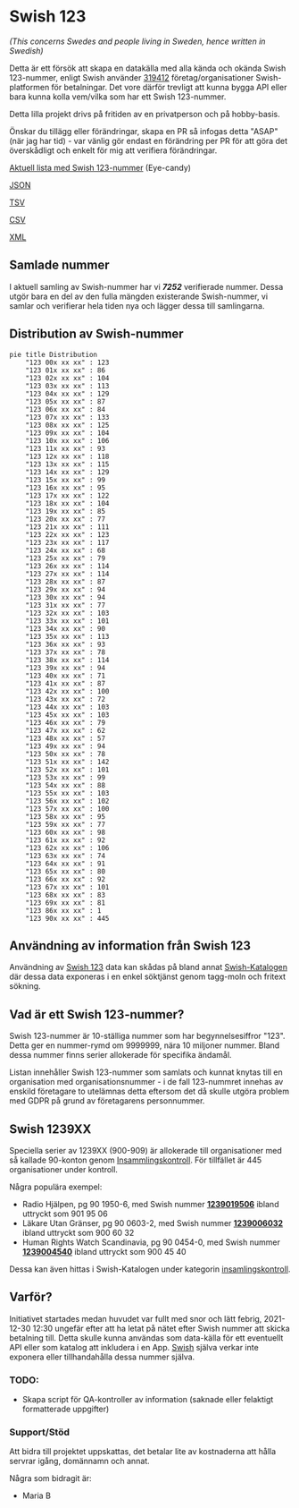 # Swish 123

*(This concerns Swedes and people living in Sweden, hence written in Swedish)*

Detta är ett försök att skapa en datakälla med alla kända och okända Swish 123-nummer, enligt Swish använder [319412](https://www.swish.nu/about-swish#Swish_in_numbers) företag/organisationer Swish-platformen för betalningar. Det vore därför trevligt att kunna bygga API eller bara kunna kolla vem/vilka som har ett Swish 123-nummer.

Detta lilla projekt drivs på fritiden av en privatperson och på hobby-basis.

Önskar du tillägg eller förändringar, skapa en PR så infogas detta "ASAP" (när jag har tid) - var vänlig gör endast en förändring per PR för att göra det överskådligt och enkelt för mig att verifiera förändringar.



[Aktuell lista med Swish 123-nummer](https://github.com/cisene/swish-123/blob/master/swish-123.md) (Eye-candy)

[JSON](https://github.com/cisene/swish-123/blob/master/json/swish-123-datasource.json)

[TSV](https://github.com/cisene/swish-123/blob/master/text/swish-123-datasource.tsv)

[CSV](https://github.com/cisene/swish-123/blob/master/text/swish-123-datasource.csv)

[XML](https://github.com/cisene/swish-123/blob/master/xml-data/swish-123-datasource.xml)



## Samlade nummer

I aktuell samling av Swish-nummer har vi ***7252*** verifierade nummer. Dessa utgör bara en del av den fulla mängden existerande Swish-nummer, vi samlar och verifierar hela tiden nya och lägger dessa till samlingarna.

## Distribution av Swish-nummer

```mermaid
pie title Distribution
    "123 00x xx xx" : 123
    "123 01x xx xx" : 86
    "123 02x xx xx" : 104
    "123 03x xx xx" : 113
    "123 04x xx xx" : 129
    "123 05x xx xx" : 87
    "123 06x xx xx" : 84
    "123 07x xx xx" : 133
    "123 08x xx xx" : 125
    "123 09x xx xx" : 104
    "123 10x xx xx" : 106
    "123 11x xx xx" : 93
    "123 12x xx xx" : 118
    "123 13x xx xx" : 115
    "123 14x xx xx" : 129
    "123 15x xx xx" : 99
    "123 16x xx xx" : 95
    "123 17x xx xx" : 122
    "123 18x xx xx" : 104
    "123 19x xx xx" : 85
    "123 20x xx xx" : 77
    "123 21x xx xx" : 111
    "123 22x xx xx" : 123
    "123 23x xx xx" : 117
    "123 24x xx xx" : 68
    "123 25x xx xx" : 79
    "123 26x xx xx" : 114
    "123 27x xx xx" : 114
    "123 28x xx xx" : 87
    "123 29x xx xx" : 94
    "123 30x xx xx" : 94
    "123 31x xx xx" : 77
    "123 32x xx xx" : 103
    "123 33x xx xx" : 101
    "123 34x xx xx" : 90
    "123 35x xx xx" : 113
    "123 36x xx xx" : 93
    "123 37x xx xx" : 78
    "123 38x xx xx" : 114
    "123 39x xx xx" : 94
    "123 40x xx xx" : 71
    "123 41x xx xx" : 87
    "123 42x xx xx" : 100
    "123 43x xx xx" : 72
    "123 44x xx xx" : 103
    "123 45x xx xx" : 103
    "123 46x xx xx" : 79
    "123 47x xx xx" : 62
    "123 48x xx xx" : 57
    "123 49x xx xx" : 94
    "123 50x xx xx" : 78
    "123 51x xx xx" : 142
    "123 52x xx xx" : 101
    "123 53x xx xx" : 99
    "123 54x xx xx" : 88
    "123 55x xx xx" : 103
    "123 56x xx xx" : 102
    "123 57x xx xx" : 100
    "123 58x xx xx" : 95
    "123 59x xx xx" : 77
    "123 60x xx xx" : 98
    "123 61x xx xx" : 92
    "123 62x xx xx" : 106
    "123 63x xx xx" : 74
    "123 64x xx xx" : 91
    "123 65x xx xx" : 80
    "123 66x xx xx" : 92
    "123 67x xx xx" : 101
    "123 68x xx xx" : 83
    "123 69x xx xx" : 81
    "123 86x xx xx" : 1
    "123 90x xx xx" : 445
```

## Användning av information från Swish 123

Användning av [Swish 123](https://github.com/cisene/swish-123) data kan skådas på bland annat [Swish-Katalogen](https://b19.se/swish-katalogen/) där dessa data exponeras i en enkel söktjänst genom tagg-moln och fritext sökning.



## Vad är ett Swish 123-nummer?

Swish 123-nummer är 10-ställiga nummer som har begynnelsesiffror "123". Detta ger en nummer-rymd om 9999999, nära 10 miljoner nummer. Bland dessa nummer finns serier allokerade för specifika ändamål. 

Listan innehåller Swish 123-nummer som samlats och kunnat knytas till en organisation med organisationsnummer - i de fall 123-nummret innehas av enskild företagare to utelämnas detta eftersom det då skulle utgöra problem med GDPR på grund av företagarens personnummer.



## Swish 1239XX

Speciella serier av 1239XX (900-909) är allokerade till organisationer med så kallade 90-konton genom [Insammlingskontroll](https://www.insamlingskontroll.se/90-konto-organisationer/). För tillfället är 445 organisationer under kontroll.

Några populära exempel:

* Radio Hjälpen, pg 90 1950-6, med Swish nummer **[1239019506](https://b19.se/swish-katalogen/1239019506)** ibland uttryckt som 901 95 06
* Läkare Utan Gränser, pg 90 0603-2, med Swish nummer **[1239006032](https://b19.se/swish-katalogen/1239006032)** ibland uttryckt som 900 60 32
* Human Rights Watch Scandinavia, pg 90 0454-0, med Swish nummer **[1239004540](https://b19.se/swish-katalogen/1239004540)** ibland uttryckt som 900 45 40

Dessa kan även hittas i Swish-Katalogen under kategorin [insamlingskontroll](https://b19.se/swish-katalogen/k/insamlingskontroll).



## Varför?

Initiativet startades medan huvudet var fullt med snor och lätt febrig, 2021-12-30 12:30 ungefär efter att ha letat på nätet efter Swish nummer att skicka betalning till. Detta skulle kunna användas som data-källa för ett eventuellt API eller som katalog att inkludera i en App. [Swish](https://swish.nu/) själva verkar inte exponera eller tillhandahålla dessa nummer själva. 



### TODO:

* Skapa script för QA-kontroller av information (saknade eller felaktigt formatterade uppgifter)


### Support/Stöd

Att bidra till projektet uppskattas, det betalar lite av kostnaderna att hålla servrar igång, domännamn och annat.

Några som bidragit är:
* Maria B
